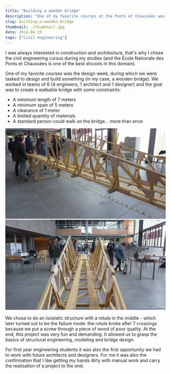 ```yaml
---
title: "Building a wooden bridge"
description: "One of my favorite courses at the Ponts et Chaussées was the design week, during which we were tasked to design and build a wooden bridge."
slug: building-a-wooden-bridge
thumbnail: ./thumbnail.jpg
date: 2014-04-15
tags: ["Civil engineering"]
---
```


I was always interested in construction and architecture, that's why I chose the civil engineering cursus during my studies (and the École Nationale des Ponts et Chaussées is one of the best shcools in this domain).

One of my favorite courses was the design week, during which we were tasked to design and build something (in my case, a wooden bridge). We worked in teams of 6 (4 engineers, 1 architect and 1 designer) and the goal was to create a walkable bridge with some constraints:

- A minimum length of 7 meters
- A minimum span of 5 meters
- A clearance of 1 meter
- A limited quantity of materials
- A standard person could walk on the bridge… more than once

![A photo of the wooden bridge](./image1.jpg)
![A photo of the wooden bridge](./image2.jpg)

We chose to do an isostatic structure with a rotule in the middle - which later turned out to be the failure mode: the rotule broke after 7 crossings because we put a screw through a piece of wood of poor quality. At the end, this project was very fun and demanding. It allowed us to grasp the basics of structural engineering, modeling and bridge design.

For first year engineering students it was also the first opportunity we had to work with future architects and designers. For me it was also the confirmation that I like getting my hands dirty with manual work and carry the realisation of a project to the end.
